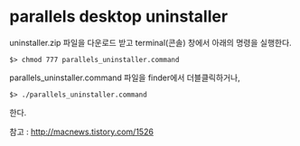 # parallels desktop uninstaller

uninstaller.zip 파일을 다운로드 받고 terminal(콘솔) 창에서 아래의 명령을 실행한다.

```
$> chmod 777 parallels_uninstaller.command
```

parallels_uninstaller.command 파일을 finder에서 더블클릭하거나,

```
$> ./parallels_uninstaller.command
```

한다.

참고 : http://macnews.tistory.com/1526
